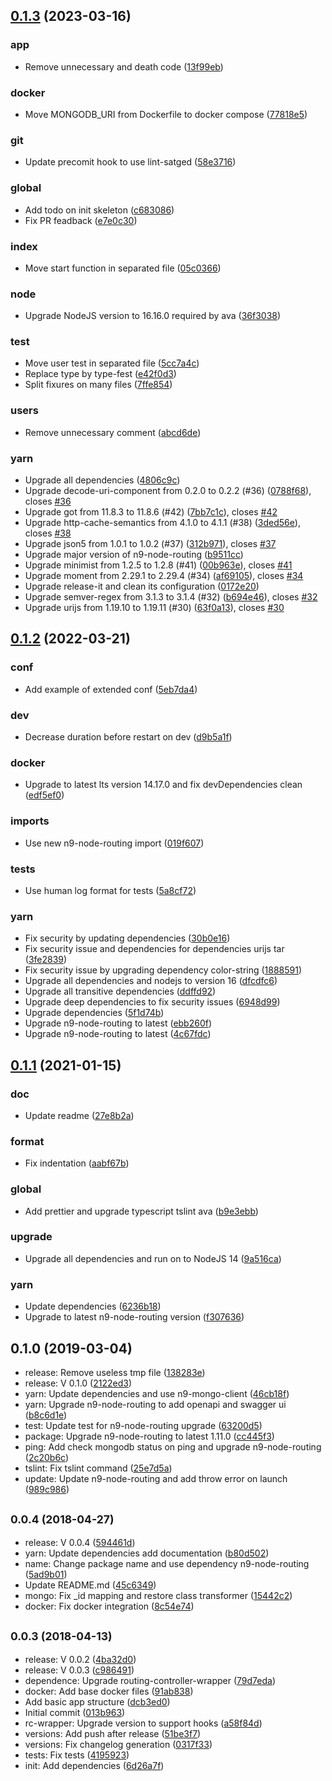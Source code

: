 

## [0.1.3](https://github.com/neo9/n9-node-microservice-skeleton/compare/0.1.2...0.1.3) (2023-03-16)


### app

* Remove unnecessary and death code ([13f99eb](https://github.com/neo9/n9-node-microservice-skeleton/commit/13f99eb9794f627c6577c50ca8790057e3968f58))

### docker

* Move MONGODB_URI from Dockerfile to docker compose ([77818e5](https://github.com/neo9/n9-node-microservice-skeleton/commit/77818e530b4ff25bbb589eaf4668754b2ed50967))

### git

* Update precomit hook to use lint-satged ([58e3716](https://github.com/neo9/n9-node-microservice-skeleton/commit/58e3716d9de28e35bd4d5965f1f53fd8c58dbfb4))

### global

* Add todo on init skeleton ([c683086](https://github.com/neo9/n9-node-microservice-skeleton/commit/c68308605d1586894a239ee007cb64e137653904))
* Fix PR feadback ([e7e0c30](https://github.com/neo9/n9-node-microservice-skeleton/commit/e7e0c308575644dea0fdc80f183c33b4515b01d2))

### index

* Move start function in separated file ([05c0366](https://github.com/neo9/n9-node-microservice-skeleton/commit/05c0366764bc0f9bde7b74d8acc0ea95bd9a7456))

### node

* Upgrade NodeJS version to 16.16.0 required by ava ([36f3038](https://github.com/neo9/n9-node-microservice-skeleton/commit/36f3038dbffc83cdc2e98f548869947c829a2826))

### test

* Move user test in separated file ([5cc7a4c](https://github.com/neo9/n9-node-microservice-skeleton/commit/5cc7a4c60383842f9e243bb92e915d505412ec36))
* Replace type by type-fest ([e42f0d3](https://github.com/neo9/n9-node-microservice-skeleton/commit/e42f0d38a601f3ffdb13255fa79a7b44425dad71))
* Split fixures on many files ([7ffe854](https://github.com/neo9/n9-node-microservice-skeleton/commit/7ffe854445d5e3dc9a2c1bdba0a730f306a7075e))

### users

* Remove unnecessary comment ([abcd6de](https://github.com/neo9/n9-node-microservice-skeleton/commit/abcd6de2b7b6763575212b754a72937c72d21a06))

### yarn

* Upgrade all dependencies ([4806c9c](https://github.com/neo9/n9-node-microservice-skeleton/commit/4806c9c15174bbada8cb28451f7572e4941aa2ef))
* Upgrade decode-uri-component from 0.2.0 to 0.2.2 (#36) ([0788f68](https://github.com/neo9/n9-node-microservice-skeleton/commit/0788f686cbc37595f00c1c59f7bd9612cc5bad00)), closes [#36](https://github.com/neo9/n9-node-microservice-skeleton/issues/36)
* Upgrade got from 11.8.3 to 11.8.6 (#42) ([7bb7c1c](https://github.com/neo9/n9-node-microservice-skeleton/commit/7bb7c1ca617fe426ac9e33bbe4b3112945718921)), closes [#42](https://github.com/neo9/n9-node-microservice-skeleton/issues/42)
* Upgrade http-cache-semantics from 4.1.0 to 4.1.1 (#38) ([3ded56e](https://github.com/neo9/n9-node-microservice-skeleton/commit/3ded56eb312435750cc9d8f5c9418bac20623bf5)), closes [#38](https://github.com/neo9/n9-node-microservice-skeleton/issues/38)
* Upgrade json5 from 1.0.1 to 1.0.2 (#37) ([312b971](https://github.com/neo9/n9-node-microservice-skeleton/commit/312b97124904cbbb71894d691fb87781d8fbd4fe)), closes [#37](https://github.com/neo9/n9-node-microservice-skeleton/issues/37)
* Upgrade major version of n9-node-routing ([b9511cc](https://github.com/neo9/n9-node-microservice-skeleton/commit/b9511cc9b89a87ced855c818834f4bead954f5ca))
* Upgrade minimist from 1.2.5 to 1.2.8 (#41) ([00b963e](https://github.com/neo9/n9-node-microservice-skeleton/commit/00b963efe7108312898e8a3cbf4982d2aa19df57)), closes [#41](https://github.com/neo9/n9-node-microservice-skeleton/issues/41)
* Upgrade moment from 2.29.1 to 2.29.4 (#34) ([af69105](https://github.com/neo9/n9-node-microservice-skeleton/commit/af69105cc122045cbc61afd3374db28e74a5a2aa)), closes [#34](https://github.com/neo9/n9-node-microservice-skeleton/issues/34)
* Upgrade release-it and clean its configuration ([0172e20](https://github.com/neo9/n9-node-microservice-skeleton/commit/0172e207d4df04af1f4e7bab8e04fcec1790be07))
* Upgrade semver-regex from 3.1.3 to 3.1.4 (#32) ([b694e46](https://github.com/neo9/n9-node-microservice-skeleton/commit/b694e46c111f3efba6c57629c6da9a6b3daf5aa4)), closes [#32](https://github.com/neo9/n9-node-microservice-skeleton/issues/32)
* Upgrade urijs from 1.19.10 to 1.19.11 (#30) ([63f0a13](https://github.com/neo9/n9-node-microservice-skeleton/commit/63f0a13cec8889cc9ce4faf571a529a35cfa8f6e)), closes [#30](https://github.com/neo9/n9-node-microservice-skeleton/issues/30)

## [0.1.2](https://github.com/neo9/n9-node-microservice-skeleton/compare/0.1.1...0.1.2) (2022-03-21)


### conf

* Add example of extended conf ([5eb7da4](https://github.com/neo9/n9-node-microservice-skeleton/commit/5eb7da4e39b917a7d4f150490bd8aff34a8b2b53))

### dev

* Decrease duration before restart on dev ([d9b5a1f](https://github.com/neo9/n9-node-microservice-skeleton/commit/d9b5a1f6b7d2ce6316149bf45349986d6f6f4a6e))

### docker

* Upgrade to latest lts version 14.17.0 and fix devDependencies clean ([edf5ef0](https://github.com/neo9/n9-node-microservice-skeleton/commit/edf5ef0821b90ca7ce85cdb786820f250a3c02b6))

### imports

* Use new n9-node-routing import ([019f607](https://github.com/neo9/n9-node-microservice-skeleton/commit/019f60774675e879bc6bb440e3fd6b68b544de41))

### tests

* Use human log format for tests ([5a8cf72](https://github.com/neo9/n9-node-microservice-skeleton/commit/5a8cf7208d22ad5e8b62ed83d5848a9bf76b0f4f))

### yarn

* Fix security by updating dependencies ([30b0e16](https://github.com/neo9/n9-node-microservice-skeleton/commit/30b0e16afc98202c1f8d4a138da791485178e194))
* Fix security issue and dependencies for dependencies urijs tar ([3fe2839](https://github.com/neo9/n9-node-microservice-skeleton/commit/3fe2839ec7877b52193639cd36cf2035c201f722))
* Fix security issue by upgrading dependency color-string ([1888591](https://github.com/neo9/n9-node-microservice-skeleton/commit/1888591aa581fad4a2062224b28e9ce876ec60ad))
* Upgrade all dependencies and nodejs to version 16 ([dfcdfc6](https://github.com/neo9/n9-node-microservice-skeleton/commit/dfcdfc692ee5b61fb42a19d506fbb99df2efb0f9))
* Upgrade all transitive dependencies ([ddffd92](https://github.com/neo9/n9-node-microservice-skeleton/commit/ddffd920f7157e046beb1899e028d5e0a7645bba))
* Upgrade deep dependencies to fix security issues ([6948d99](https://github.com/neo9/n9-node-microservice-skeleton/commit/6948d99401b52f6cbc62e83e03751ecbec2b1606))
* Upgrade dependencies ([5f1d74b](https://github.com/neo9/n9-node-microservice-skeleton/commit/5f1d74b0e851de95f265c9bdbec8e4a1833b420a))
* Upgrade n9-node-routing to latest ([ebb260f](https://github.com/neo9/n9-node-microservice-skeleton/commit/ebb260f9d6b745db2ea2e5cefcf20c307520f68b))
* Upgrade n9-node-routing to latest ([4c67fdc](https://github.com/neo9/n9-node-microservice-skeleton/commit/4c67fdcc434f5baddf7ede321bdf09daaeca3be6))

## [0.1.1](https://github.com/neo9/n9-node-microservice-skeleton/compare/0.1.0...0.1.1) (2021-01-15)


### doc

* Update readme ([27e8b2a](https://github.com/neo9/n9-node-microservice-skeleton/commit/27e8b2a37025e11f6f6656809886f5e0ab459d53))

### format

* Fix indentation ([aabf67b](https://github.com/neo9/n9-node-microservice-skeleton/commit/aabf67b87231c85ede2c391b03de183aa67fd5e4))

### global

* Add prettier and upgrade typescript tslint ava ([b9e3ebb](https://github.com/neo9/n9-node-microservice-skeleton/commit/b9e3ebbdb1ece797d73636e1a8df5f5d17e7bc0b))

### upgrade

* Upgrade all dependencies and run on to NodeJS 14 ([9a516ca](https://github.com/neo9/n9-node-microservice-skeleton/commit/9a516cab0ec778cd553daad4cd37d83191dcb809))

### yarn

* Update dependencies ([6236b18](https://github.com/neo9/n9-node-microservice-skeleton/commit/6236b18da4c8b86869724f56c663b594348c8813))
* Upgrade to latest n9-node-routing version ([f307636](https://github.com/neo9/n9-node-microservice-skeleton/commit/f307636f1461581d5f4a78e635169b1272acbe97))

## 0.1.0 (2019-03-04)

* release: Remove useless tmp file ([138283e](https://github.com/neo9/n9-node-microservice-skeleton/commit/138283e))
* release: V 0.1.0 ([2122ed3](https://github.com/neo9/n9-node-microservice-skeleton/commit/2122ed3))
* yarn: Update dependencies and use n9-mongo-client ([46cb18f](https://github.com/neo9/n9-node-microservice-skeleton/commit/46cb18f))
* yarn: Upgrade n9-node-routing to add openapi and swagger ui ([b8c6d1e](https://github.com/neo9/n9-node-microservice-skeleton/commit/b8c6d1e))
* test: Update test for n9-node-routing upgrade ([63200d5](https://github.com/neo9/n9-node-microservice-skeleton/commit/63200d5))
* package: Upgrade n9-node-routing to latest 1.11.0 ([cc445f3](https://github.com/neo9/n9-node-microservice-skeleton/commit/cc445f3))
* ping: Add check mongodb status on ping and upgrade n9-node-routing ([2c20b6c](https://github.com/neo9/n9-node-microservice-skeleton/commit/2c20b6c))
* tslint: Fix tslint command ([25e7d5a](https://github.com/neo9/n9-node-microservice-skeleton/commit/25e7d5a))
* update: Update n9-node-routing and add throw error on launch ([989c986](https://github.com/neo9/n9-node-microservice-skeleton/commit/989c986))



## <small>0.0.4 (2018-04-27)</small>

* release: V 0.0.4 ([594461d](https://github.com/neo9/n9-node-microservice-skeleton/commit/594461d))
* yarn: Update dependencies add documentation ([b80d502](https://github.com/neo9/n9-node-microservice-skeleton/commit/b80d502))
* name: Change package name and use dependency n9-node-routing ([5ad9b01](https://github.com/neo9/n9-node-microservice-skeleton/commit/5ad9b01))
* Update README.md ([45c6349](https://github.com/neo9/n9-node-microservice-skeleton/commit/45c6349))
* mongo: Fix _id mapping and restore class transformer ([15442c2](https://github.com/neo9/n9-node-microservice-skeleton/commit/15442c2))
* docker: Fix docker integration ([8c54e74](https://github.com/neo9/n9-node-microservice-skeleton/commit/8c54e74))



## <small>0.0.3 (2018-04-13)</small>

* release: V 0.0.2 ([4ba32d0](https://github.com/neo9/n9-node-microservice-skeleton/commit/4ba32d0))
* release: V 0.0.3 ([c986491](https://github.com/neo9/n9-node-microservice-skeleton/commit/c986491))
* dependence: Upgrade routing-controller-wrapper ([79d7eda](https://github.com/neo9/n9-node-microservice-skeleton/commit/79d7eda))
* docker: Add base docker files ([91ab838](https://github.com/neo9/n9-node-microservice-skeleton/commit/91ab838))
* Add basic app structure ([dcb3ed0](https://github.com/neo9/n9-node-microservice-skeleton/commit/dcb3ed0))
* Initial commit ([013b963](https://github.com/neo9/n9-node-microservice-skeleton/commit/013b963))
* rc-wrapper: Upgrade version to support hooks ([a58f84d](https://github.com/neo9/n9-node-microservice-skeleton/commit/a58f84d))
* versions: Add push after release ([51be3f7](https://github.com/neo9/n9-node-microservice-skeleton/commit/51be3f7))
* versions: Fix changelog generation ([0317f33](https://github.com/neo9/n9-node-microservice-skeleton/commit/0317f33))
* tests: Fix tests ([4195923](https://github.com/neo9/n9-node-microservice-skeleton/commit/4195923))
* init: Add dependencies ([6d26a7f](https://github.com/neo9/n9-node-microservice-skeleton/commit/6d26a7f))